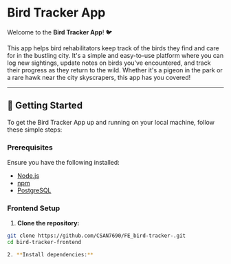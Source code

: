 # Bird Tracker App

Welcome to the **Bird Tracker App**! 🐦

This app helps bird rehabilitators keep track of the birds they find and care for in the bustling city. It's a simple and easy-to-use platform where you can log new sightings, update notes on birds you've encountered, and track their progress as they return to the wild. Whether it's a pigeon in the park or a rare hawk near the city skyscrapers, this app has you covered!

---

## 🚀 Getting Started

To get the Bird Tracker App up and running on your local machine, follow these simple steps:

### Prerequisites

Ensure you have the following installed:
- [Node.js](https://nodejs.org/)
- [npm](https://www.npmjs.com/)
- [PostgreSQL](https://www.postgresql.org/)

### Frontend Setup

1. **Clone the repository:**

```bash
git clone https://github.com/CSAN7690/FE_bird-tracker-.git
cd bird-tracker-frontend

2. **Install dependencies:**
